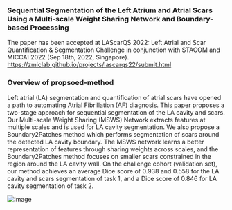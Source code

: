 ### Sequential Segmentation of the Left Atrium and Atrial Scars Using a Multi-scale Weight Sharing Network and Boundary-based Processing
The paper has been accepted at LAScarQS 2022: Left Atrial and Scar Quantification & Segmentation Challenge
in conjunction with STACOM and MICCAI 2022 (Sep 18th, 2022, Singapore).
  https://zmiclab.github.io/projects/lascarqs22/submit.html
  
  ### Overview of propsoed-method
  
  Left atrial (LA) segmentation and quantification of atrial
scars have opened a path to automating Atrial Fibrillation (AF) diagnosis. This paper proposes a two-stage approach for sequential segmentation of the LA cavity and scars. Our Multi-scale Weight Sharing (MSWS) Network extracts features at multiple scales and is used for LA cavity segmentation. We also propose a Boundary2Patches method which performs segmentation of scars around the detected LA cavity boundary. The MSWS network learns a better representation of features through sharing weights across scales, and the Boundary2Patches method focuses on smaller scars constrained in the region around the LA cavity wall. On the challenge cohort (validation set), our method achieves an average Dice score of 0.938 and 0.558 for the LA cavity and scars segmentation of task 1, and a Dice score of 0.846 for LA cavity segmentation of task 2. 

![image](https://user-images.githubusercontent.com/56618776/187899764-ddf673cf-9e0c-4cfc-88a2-718b3638d302.png)
